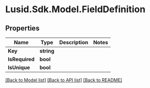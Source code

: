 # Lusid.Sdk.Model.FieldDefinition

## Properties

Name | Type | Description | Notes
------------ | ------------- | ------------- | -------------
**Key** | **string** |  | 
**IsRequired** | **bool** |  | 
**IsUnique** | **bool** |  | 

[[Back to Model list]](../README.md#documentation-for-models) [[Back to API list]](../README.md#documentation-for-api-endpoints) [[Back to README]](../README.md)


